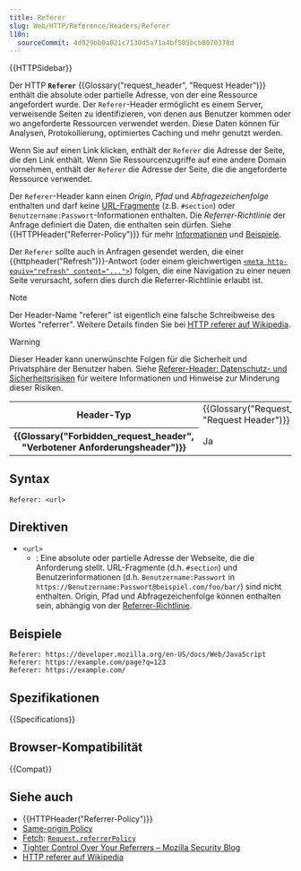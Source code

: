 ```yaml
---
title: Referer
slug: Web/HTTP/Reference/Headers/Referer
l10n:
  sourceCommit: 4d929bb0a021c7130d5a71a4bf505bcb8070378d
---
```


{{HTTPSidebar}}

Der HTTP **`Referer`** {{Glossary("request_header", "Request Header")}} enthält die absolute oder partielle Adresse, von der eine Ressource angefordert wurde.
Der `Referer`-Header ermöglicht es einem Server, verweisende Seiten zu identifizieren, von denen aus Benutzer kommen oder wo angeforderte Ressourcen verwendet werden.
Diese Daten können für Analysen, Protokollierung, optimiertes Caching und mehr genutzt werden.

Wenn Sie auf einen Link klicken, enthält der `Referer` die Adresse der Seite, die den Link enthält.
Wenn Sie Ressourcenzugriffe auf eine andere Domain vornehmen, enthält der `Referer` die Adresse der Seite, die die angeforderte Ressource verwendet.

Der `Referer`-Header kann einen _Origin_, _Pfad_ und _Abfragezeichenfolge_ enthalten und darf keine [URL-Fragmente](/de/docs/Web/URI/Reference/Fragment) (z.B. `#section`) oder `Benutzername:Passwort`-Informationen enthalten.
Die _Referrer-Richtlinie_ der Anfrage definiert die Daten, die enthalten sein dürfen. Siehe {{HTTPHeader("Referrer-Policy")}} für mehr [Informationen](/de/docs/Web/HTTP/Reference/Headers/Referrer-Policy#directives) und [Beispiele](/de/docs/Web/HTTP/Reference/Headers/Referrer-Policy#examples).

Der `Referer` sollte auch in Anfragen gesendet werden, die einer {{httpheader("Refresh")}}-Antwort (oder einem gleichwertigen [`<meta http-equiv="refresh" content="...">`](/de/docs/Web/HTML/Element/meta#http-equiv)) folgen, die eine Navigation zu einer neuen Seite verursacht, sofern dies durch die Referrer-Richtlinie erlaubt ist.

> [!NOTE]
> Der Header-Name "referer" ist eigentlich eine falsche Schreibweise des Wortes "referrer".
> Weitere Details finden Sie bei [HTTP referer auf Wikipedia](https://en.wikipedia.org/wiki/HTTP_referer).

> [!WARNING]
> Dieser Header kann unerwünschte Folgen für die Sicherheit und Privatsphäre der Benutzer haben.
> Siehe [Referer-Header: Datenschutz- und Sicherheitsrisiken](/de/docs/Web/Security/Referer_header:_privacy_and_security_concerns) für weitere Informationen und Hinweise zur Minderung dieser Risiken.

<table class="properties">
  <tbody>
    <tr>
      <th scope="row">Header-Typ</th>
      <td>{{Glossary("Request_header", "Request Header")}}</td>
    </tr>
    <tr>
      <th scope="row">{{Glossary("Forbidden_request_header", "Verbotener Anforderungsheader")}}</th>
      <td>Ja</td>
    </tr>
  </tbody>
</table>

## Syntax

```http
Referer: <url>
```

## Direktiven

- `<url>`
  - : Eine absolute oder partielle Adresse der Webseite, die die Anforderung stellt.
    URL-Fragmente (d.h. `#section`) und Benutzerinformationen (d.h. `Benutzername:Passwort` in `https://Benutzername:Passwort@beispiel.com/foo/bar/`) sind nicht enthalten.
    Origin, Pfad und Abfragezeichenfolge können enthalten sein, abhängig von der [Referrer-Richtlinie](/de/docs/Web/HTTP/Reference/Headers/Referrer-Policy#directives).

## Beispiele

```http
Referer: https://developer.mozilla.org/en-US/docs/Web/JavaScript
Referer: https://example.com/page?q=123
Referer: https://example.com/
```

## Spezifikationen

{{Specifications}}

## Browser-Kompatibilität

{{Compat}}

## Siehe auch

- {{HTTPHeader("Referrer-Policy")}}
- [Same-origin Policy](/de/docs/Web/Security/Same-origin_policy)
- [Fetch](/de/docs/Web/API/Fetch_API): [`Request.referrerPolicy`](/de/docs/Web/API/Request/referrerPolicy)
- [Tighter Control Over Your Referrers – Mozilla Security Blog](https://blog.mozilla.org/security/2015/01/21/meta-referrer/)
- [HTTP referer auf Wikipedia](https://en.wikipedia.org/wiki/HTTP_referer)
